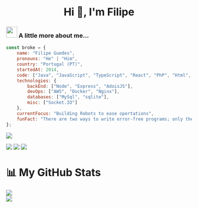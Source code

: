 <h1 align="center">Hi 👋, I'm Filipe</h1>

### <img src="https://media3.giphy.com/media/RbDKaczqWovIugyJmW/giphy.gif" width="30"> A little more about me...

```javascript
const broke = {
    name: "Filipe Guedes",
    pronouns: "He" | "Him",
    country: "Portugal (PT)",
    startedAt: 2014,
    code: ["Java", "JavaScript", "TypeScript", "React", "PhP", "Html", "Css",, "Sass"],
    technologies: {
        backEnd: ["Node", "Express", "AdoisJS"],
        devOps: ["AWS", "Docker", "Nginx"],
        databases: ["MySql", "sqlite"],
        misc: ["Socket.IO"]
    },
    currentFocus: "Building Robots to ease opertations",
    funFact: "There are two ways to write error-free programs; only the third one works"
};
```

[![](https://img.shields.io/badge/Twitter-blue?style=for-the-badge&logo=discord&logoColor=white)](https://twitter.com/intent/follow?screen_name=no_cron)

![](https://img.shields.io/badge/Discord-blue?style=for-the-badge&logo=discord&logoColor=white)
![](https://img.shields.io/badge/Github-gray?style=for-the-badge&logo=github&logoColor=white)
![](https://img.shields.io/badge/LINKEDIN-red?style=for-the-badge&logo=twitter&logoColor=white)


📊 My GitHub Stats
======================

![](https://github-readme-stats.vercel.app/api?username=brokebrk&show_icons=true&count_private=true&theme=dracula)  
![](https://github-readme-stats.vercel.app/api/top-langs/?username=brokebrk&layout=compact&theme=dracula)
